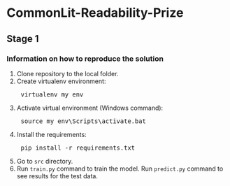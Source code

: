 # CommonLit-Readability-Prize

<h2> Stage 1 </h2>
<h3> Information on how to reproduce the solution </h3>
<ol>
  <li>
    Clone repository to the local folder.
  </li>
  <li>
    Create virtualenv environment:
    <pre> virtualenv my_env </pre>
  </li>
  <li>
    Activate virtual environment (Windows command):
    <pre> source my_env\Scripts\activate.bat </pre>
  </li>
  <li>
    Install the requirements:
    <pre> pip install -r requirements.txt </pre>
   </li>
   <li>
    Go to <code>src</code> directory.
   </li>
  <li>
    Run <code>train.py</code> command to train the model.
    Run <code>predict.py</code> command to see results for the test data.
    </li>
</ol>
